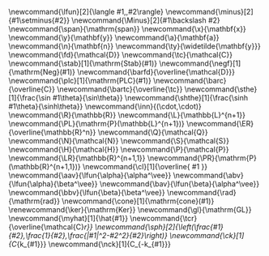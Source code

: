 \newcommand{\lfun}[2]{\langle #1,\,#2\rangle}
\newcommand{\minus}[2]{#1\setminus\{#2\}}
\newcommand{\Minus}[2]{#1\backslash #2}
\newcommand{\span}{\mathrm{span}}
\newcommand{\x}{\mathbf{x}}
\newcommand{\y}{\mathbf{y}}
\newcommand{\a}{\mathbf{a}}
\newcommand{\n}{\mathbf{n}}
\newcommand{\ty}{\widetilde{\mathbf{y}}}
\newcommand{\fd}{\mathcal{D}}
\newcommand{\tc}{\mathcal{C}}
\newcommand{\stab}[1]{\mathrm{Stab}(#1)}
\newcommand{\negf}[1]{\mathrm{Neg}(#1)}
\newcommand{\barfd}{\overline{\mathcal{D}}}
\newcommand{\plc}[1]{\mathrm{PLC}(#1)}
\newcommand{\barc}{\overline{C}}
\newcommand{\bartc}{\overline{\tc}}
\newcommand{\sthe}[1]{\frac{\sin #1\theta}{\sin\theta}}
\newcommand{\shthe}[1]{\frac{\sinh #1\theta}{\sinh\theta}}
\newcommand{\inn}{(\cdot,\cdot)}
\newcommand{\R}{\mathbb{R}}
\newcommand{\L}{\mathbb{L}^{n+1}}
\newcommand{\PL}{\mathrm{P}(\mathbb{L}^{n+1})}
\newcommand{\ER}{\overline{\mathbb{R}^n}}
\newcommand{\Q}{\mathcal{Q}}
\newcommand{\N}{\mathcal{N}}
\newcommand{\S}{\mathcal{S}}
\newcommand{\H}{\mathcal{H}}
\newcommand{\P}{\mathcal{P}}
\newcommand{\LR}{\mathbb{R}^{n+1,1}}
\newcommand{\PR}{\mathrm{P}(\mathbb{R}^{n+1,1})}
\newcommand{\cl}[1]{\overline{ #1 }}
\newcommand{\aav}{\lfun{\alpha}{\alpha^\vee}}
\newcommand{\abv}{\lfun{\alpha}{\beta^\vee}}
\newcommand{\bav}{\lfun{\beta}{\alpha^\vee}}
\newcommand{\bbv}{\lfun{\beta}{\beta^\vee}}
\newcommand{\rad}{\mathrm{rad}}
\newcommand{\cone}[1]{\mathrm{cone}(#1)}
\renewcommand{\ker}{\mathrm{Ker}}
\newcommand{\gl}{\mathrm{GL}}
\newcommand{\myhat}[1]{\hat{#1}}
\newcommand{\tcr}{\overline{\mathcal{C}_r}}
\newcommand{\sph}[2]{\left(\frac{#1}{#2},\frac{1}{#2},\frac{|#1|^2-#2^2}{#2}\right)}
\newcommand{\ck}[1]{C_{k_{#1}}}
\newcommand{\nck}[1]{C_{-k_{#1}}}